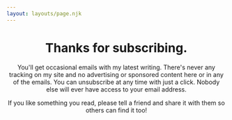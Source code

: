 ```yaml
---
layout: layouts/page.njk
---
```


<header class="hero">
<div class="hero-content">
<div class="intro">
      
<div class="intro-text">
    
# Thanks for subscribing.
    
You'll get occasional emails with my latest writing. There's never any tracking on my site and no advertising or sponsored content here or in any of the emails. You can unsubscribe at any time with just a click. Nobody else will ever have access to your email address.
  
If you like something you read, please tell a friend and share it with them so others can find it too!
</div>

<figure class="feature-pic" >
<div class="feature-pic-image" style="background-image: url(https://cdn.glitch.global/34934a9e-03cb-409c-b529-b489bc6e5d0a/2025-headshot-square-1600.jpeg?v=1749429463025);"></div>
</figure>

<div class="intro-text">
      
</div>
</div>

</header>

